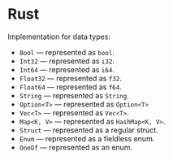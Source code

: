 # Rust

Implementation for data types:

- `Bool` — represented as `bool`.
- `Int32` — represented as `i32`.
- `Int64` — represented as `i64`.
- `Float32` — represented as `f32`.
- `Float64` — represented as `f64`.
- `String` — represented as `String`.
- `Option<T>` — represented as `Option<T>`
- `Vec<T>` — represented as `Vec<T>`.
- `Map<K, V>` — represented as `HashMap<K, V>`.
- `Struct` — represented as a regular struct.
- `Enum` — represented as a fieldless enum.
- `OneOf` — represented as an enum.
